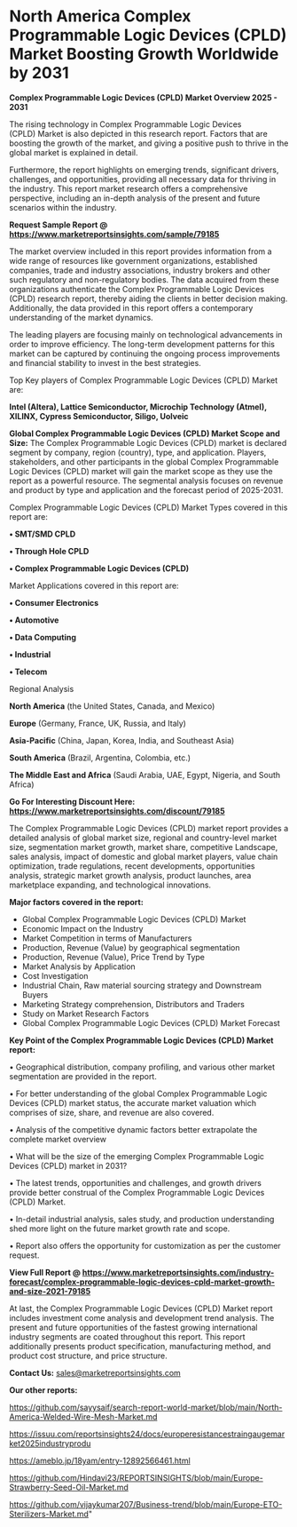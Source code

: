# North America Complex Programmable Logic Devices (CPLD) Market Boosting Growth Worldwide by 2031

<Strong> Complex Programmable Logic Devices (CPLD) Market Overview 2025 - 2031</strong>

The rising technology in Complex Programmable Logic Devices (CPLD) Market is also depicted in this research report. Factors that are boosting the growth of the market, and giving a positive push to thrive in the global market is explained in detail.

Furthermore, the report highlights on emerging trends, significant drivers, challenges, and opportunities, providing all necessary data for thriving in the industry. This report market research offers a comprehensive perspective, including an in-depth analysis of the present and future scenarios within the industry.

<strong>Request Sample Report @ <a href=https://www.marketreportsinsights.com/sample/79185>https://www.marketreportsinsights.com/sample/79185</a></strong>

The market overview included in this report provides information from a wide range of resources like government organizations, established companies, trade and industry associations, industry brokers and other such regulatory and non-regulatory bodies. The data acquired from these organizations authenticate the Complex Programmable Logic Devices (CPLD) research report, thereby aiding the clients in better decision making. Additionally, the data provided in this report offers a contemporary understanding of the market dynamics.

The leading players are focusing mainly on technological advancements in order to improve efficiency. The long-term development patterns for this market can be captured by continuing the ongoing process improvements and financial stability to invest in the best strategies.

Top Key players of Complex Programmable Logic Devices (CPLD) Market are:

<strong>Intel (Altera), Lattice Semiconductor, Microchip Technology (Atmel), XILINX, Cypress Semiconductor, Siligo, Uolveic</strong>

<strong><b>Global Complex Programmable Logic Devices (CPLD) Market Scope and Size:</b></strong>
The Complex Programmable Logic Devices (CPLD) market is declared segment by company, region (country), type, and application. Players, stakeholders, and other participants in the global Complex Programmable Logic Devices (CPLD) market will gain the market scope as they use the report as a powerful resource. The segmental analysis focuses on revenue and product by type and application and the forecast period of 2025-2031.

Complex Programmable Logic Devices (CPLD) Market Types covered in this report are:

<strong>• SMT/SMD CPLD

• Through Hole CPLD

• Complex Programmable Logic Devices (CPLD)</strong>

Market Applications covered in this report are:

<strong>• Consumer Electronics

• Automotive

• Data Computing

• Industrial

• Telecom</strong> 

Regional Analysis

<strong>North America</strong> (the United States, Canada, and Mexico)

<strong>Europe</strong> (Germany, France, UK, Russia, and Italy)

<strong>Asia-Pacific</strong> (China, Japan, Korea, India, and Southeast Asia)

<strong>South America</strong> (Brazil, Argentina, Colombia, etc.)

<strong>The Middle East and Africa</strong> (Saudi Arabia, UAE, Egypt, Nigeria, and South Africa)

<strong>Go For Interesting Discount Here: <a href=https://www.marketreportsinsights.com/discount/79185>https://www.marketreportsinsights.com/discount/79185</a></strong>

The Complex Programmable Logic Devices (CPLD) market report provides a detailed analysis of global market size, regional and country-level market size, segmentation market growth, market share, competitive Landscape, sales analysis, impact of domestic and global market players, value chain optimization, trade regulations, recent developments, opportunities analysis, strategic market growth analysis, product launches, area marketplace expanding, and technological innovations.

<strong><b>Major factors covered in the report:</b></strong>
<ul>
  <li>Global Complex Programmable Logic Devices (CPLD) Market </li>
  <li>Economic Impact on the Industry</li>
  <li>Market Competition in terms of Manufacturers</li>
  <li>Production, Revenue (Value) by geographical segmentation</li>
  <li>Production, Revenue (Value), Price Trend by Type</li>
  <li>Market Analysis by Application</li>
  <li>Cost Investigation</li>
  <li>Industrial Chain, Raw material sourcing strategy and Downstream Buyers</li>
  <li>Marketing Strategy comprehension, Distributors and Traders</li>
  <li>Study on Market Research Factors</li>
  <li>Global Complex Programmable Logic Devices (CPLD) Market Forecast</li>
</ul>

<strong><b>Key Point of the Complex Programmable Logic Devices (CPLD) Market report:</b></strong>

• Geographical distribution, company profiling, and various other market segmentation are provided in the report.

• For better understanding of the global Complex Programmable Logic Devices (CPLD) market status, the accurate market valuation which comprises of size, share, and revenue are also covered.

• Analysis of the competitive dynamic factors better extrapolate the complete market overview

• What will be the size of the emerging Complex Programmable Logic Devices (CPLD) market in 2031?

• The latest trends, opportunities and challenges, and growth drivers provide better construal of the Complex Programmable Logic Devices (CPLD) Market.

• In-detail industrial analysis, sales study, and production understanding shed more light on the future market growth rate and scope.

• Report also offers the opportunity for customization as per the customer request.

<strong><b>View Full Report @ <a href=https://www.marketreportsinsights.com/industry-forecast/complex-programmable-logic-devices-cpld-market-growth-and-size-2021-79185>https://www.marketreportsinsights.com/industry-forecast/complex-programmable-logic-devices-cpld-market-growth-and-size-2021-79185</a></b></strong>


At last, the Complex Programmable Logic Devices (CPLD) Market report includes investment come analysis and development trend analysis. The present and future opportunities of the fastest growing international industry segments are coated throughout this report. This report additionally presents product specification, manufacturing method, and product cost structure, and price structure.

<strong>Contact Us:</strong>
sales@marketreportsinsights.com

<strong>Our other reports:</strong>

<a href=https://github.com/sayysaif/search-report-world-market/blob/main/North-America-Welded-Wire-Mesh-Market.md>https://github.com/sayysaif/search-report-world-market/blob/main/North-America-Welded-Wire-Mesh-Market.md</a>

<a href=https://issuu.com/reportsinsights24/docs/europeresistancestraingaugemarket2025industryprodu>https://issuu.com/reportsinsights24/docs/europeresistancestraingaugemarket2025industryprodu</a>

<a href=https://ameblo.jp/18yam/entry-12892566461.html>https://ameblo.jp/18yam/entry-12892566461.html</a>

<a href=https://github.com/Hindavi23/REPORTSINSIGHTS/blob/main/Europe-Strawberry-Seed-Oil-Market.md>https://github.com/Hindavi23/REPORTSINSIGHTS/blob/main/Europe-Strawberry-Seed-Oil-Market.md</a>

<a href=https://github.com/vijaykumar207/Business-trend/blob/main/Europe-ETO-Sterilizers-Market.md>https://github.com/vijaykumar207/Business-trend/blob/main/Europe-ETO-Sterilizers-Market.md</a>"

